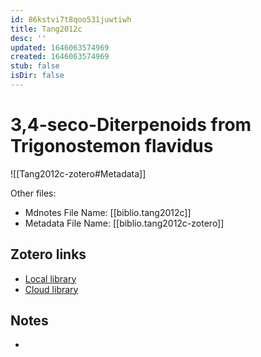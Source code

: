 ```yaml
---
id: 86kstvi7t8qoo531juwtiwh
title: Tang2012c
desc: ''
updated: 1646063574969
created: 1646063574969
stub: false
isDir: false
---
```

# 3,4-seco-Diterpenoids from Trigonostemon flavidus

![[Tang2012c-zotero#Metadata]]

Other files:
* Mdnotes File Name: [[biblio.tang2012c]]
* Metadata File Name: [[biblio.tang2012c-zotero]]

##  Zotero links
* [Local library](zotero://select/items/1_LXQK7UVV)
* [Cloud library](http://zotero.org/users/7593438/items/LXQK7UVV)

## Notes
- 
